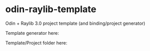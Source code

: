# odin-raylib-template
Odin + Raylib 3.0 project template (and binding/project generator)


Template generator here: 

Template/Project folder here:


